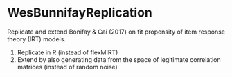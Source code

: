 # WesBunnifayReplication

Replicate and extend Bonifay & Cai (2017) on fit propensity of item response theory (IRT) models. 
1) Replicate in R (instead of flexMIRT)
2) Extend by also generating data from the space of legitimate correlation matrices (instead of random noise)
